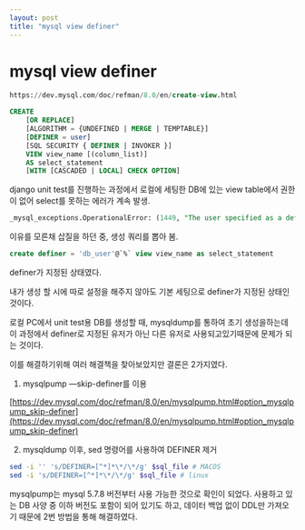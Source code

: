 ```yaml
---
layout: post
title: "mysql view definer"
---
```


# mysql view definer

```sql
https://dev.mysql.com/doc/refman/8.0/en/create-view.html

CREATE
    [OR REPLACE]
    [ALGORITHM = {UNDEFINED | MERGE | TEMPTABLE}]
    [DEFINER = user]
    [SQL SECURITY { DEFINER | INVOKER }]
    VIEW view_name [(column_list)]
    AS select_statement
    [WITH [CASCADED | LOCAL] CHECK OPTION]
```

django unit test를 진행하는 과정에서 로컬에 세팅한 DB에 있는 view table에서 권한이 없어 select를 못하는 에러가 계속 발생.

```sql
_mysql_exceptions.OperationalError: (1449, "The user specified as a definer ('db_user'@'%') does not exist")
```

이유를 모른채 삽질을 하던 중, 생성 쿼리를 뽑아 봄.

```sql
create definer = 'db_user'@`%` view view_name as select_statement
```

definer가 지정된 상태였다.

내가 생성 할 시에 따로 설정을 해주지 않아도 기본 세팅으로 definer가 지정된 상태인 것이다.

로컬 PC에서 unit test용 DB를 생성할 때, mysqldump를 통하여 초기 생성을하는데
이 과정에서 definer로 지정된 유저가 아닌 다른 유저로 사용되고있기때문에 문제가 되는 것이다.

이를 해결하기위해 여러 해결책을 찾아보았지만 결론은 2가지였다.
1. mysqlpump —skip-definer를 이용

[https://dev.mysql.com/doc/refman/8.0/en/mysqlpump.html#option_mysqlpump_skip-definer](https://dev.mysql.com/doc/refman/8.0/en/mysqlpump.html#option_mysqlpump_skip-definer)

2. mysqldump 이후, sed 명령어를 사용하여 DEFINER 제거

```bash
sed -i '' 's/DEFINER=[^*]*\*/\*/g' $sql_file # MACOS
sed -i 's/DEFINER=[^*]*\*/\*/g' $sql_file # linux
```

mysqlpump는 mysql 5.7.8 버전부터 사용 가능한 것으로 확인이 되었다. 사용하고 있는 DB 사양 중 이하 버전도 포함이 되어 있기도 하고, 데이터 백업 없이 DDL만 가져오기 때문에 2번 방법을 통해 해결하였다.